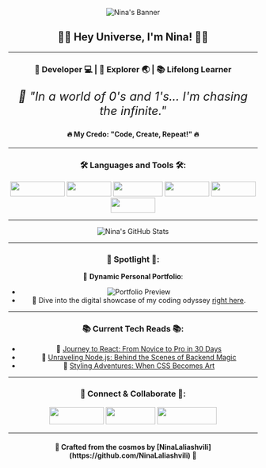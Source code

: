 <div align="center">

![Nina's Banner]([https://path_to_your_banner_image.png](https://i.pinimg.com/1200x/f0/8c/c4/f08cc419fdaf3b412adceda18332b943.jpg))

<h2>🚀✨ Hey Universe, I'm Nina! 🌌✨</h2>

---

<h3>🌸 Developer 💻 | 🚀 Explorer 🌏 | 📚 Lifelong Learner </h3>
<p style="font-size:24px;"><em>🌌 "In a world of 0's and 1's... I'm chasing the infinite."</em></p>
<h4>🔥 My Credo: "Code, Create, Repeat!" 🔥</h4>

---

<h3>🛠 Languages and Tools 🛠:</h3> 

<img src="https://img.shields.io/badge/-JavaScript-F7DF1E?style=flat-square&logo=javascript&logoColor=black" width="110" height="30" />
<img src="https://img.shields.io/badge/-React-61DAFB?style=flat-square&logo=react&logoColor=white" width="90" height="30" />
<img src="https://img.shields.io/badge/-Node.js-339933?style=flat-square&logo=node.js&logoColor=white" width="100" height="30" />
<img src="https://img.shields.io/badge/-Express-000?style=flat-square&logo=express" width="90" height="30" />
<img src="https://img.shields.io/badge/-HTML5-E34F26?style=flat-square&logo=html5&logoColor=white" width="90" height="30" />
<img src="https://img.shields.io/badge/-CSS3-1572B6?style=flat-square&logo=css3" width="90" height="30" />


---

![Nina's GitHub Stats](https://github-readme-stats.vercel.app/api?username=NinaLaliashvili&show_icons=true&bg_color=0d1117&title_color=ff6f61&text_color=8b949e&icon_color=ff6f61&border_color=3f5efb)

---

<h3>🌟 Spotlight 🌟:</h3>

🎨 **Dynamic Personal Portfolio**: 
- ![Portfolio Preview](path_to_portfolio_gif.gif)
- 🚀 Dive into the digital showcase of my coding odyssey [right here](link_to_portfolio).

---

<h3>📚 Current Tech Reads 📚:</h3>

- 🔖 [Journey to React: From Novice to Pro in 30 Days](#)
- 🔖 [Unraveling Node.js: Behind the Scenes of Backend Magic](#)
- 🔖 [Styling Adventures: When CSS Becomes Art](#)

---

<h3>🔗 Connect & Collaborate 🔗:</h3>

<a href="https://www.linkedin.com/in/nini-laliashvili-08a97b223/" target="_blank"><img src="https://img.shields.io/badge/-LinkedIn-0077B5?style=flat-square&logo=linkedin&logoColor=white" width="110" height="35" /></a>
<a href="mailto:ninilaliashvili8@gmail.com" target="_blank"><img src="https://img.shields.io/badge/-Email-D14836?style=flat-square&logo=gmail&logoColor=white" width="100" height="35" /></a>
<a href="your_portfolio_link" target="_blank"><img src="https://img.shields.io/badge/-Portfolio-FF6F61?style=flat-square" width="120" height="35" /></a>



---

<h4>💖 Crafted from the cosmos by [NinaLaliashvili](https://github.com/NinaLaliashvili) 🌠</h4>

</div>

